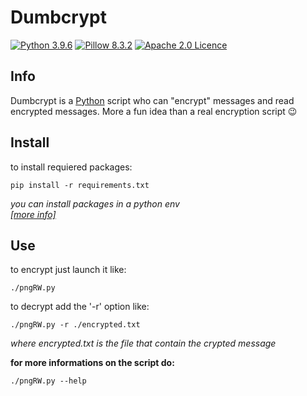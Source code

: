 Dumbcrypt
===
[![Python 3.9.6](https://img.shields.io/badge/python-3.9-blueviolet)](https://www.python.org/)  [![Pillow 8.3.2](https://img.shields.io/badge/pillow-8.3.2-orange)](https://pypi.org/project/Pillow)  [![Apache 2.0 Licence](https://img.shields.io/hexpm/l/plug.svg)](LICENSE)

## Info

Dumbcrypt is a [Python](https://www.python.org/) script who can "encrypt" messages and read encrypted messages.
More a fun idea than a real encryption script :wink:

## Install

to install requiered packages:
```
pip install -r requirements.txt
```
*you can install packages in a python env*<br>
*[[more info]](https://docs.python.org/3/library/venv.html)*

## Use

to encrypt just launch it like:
```
./pngRW.py
```
to decrypt add the '-r' option like:
```
./pngRW.py -r ./encrypted.txt
```
*where encrypted.txt is the file that contain the crypted message*

**for more informations on the script do:**
```
./pngRW.py --help
```